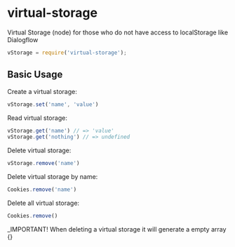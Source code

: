 # virtual-storage
Virtual Storage (node) for those who do not have access to localStorage like Dialogflow

```javascript
vStorage = require('virtual-storage');
```

## Basic Usage

Create a virtual storage:

```javascript
vStorage.set('name', 'value')
```

Read virtual storage:

```javascript
vStorage.get('name') // => 'value'
vStorage.get('nothing') // => undefined
```

Delete virtual storage:

```javascript
vStorage.remove('name')
```

Delete virtual storage by name:

```javascript
Cookies.remove('name')
```

Delete all virtual storage:

```javascript
Cookies.remove()
```

_IMPORTANT! When deleting a virtual storage it will generate a empty array {}

